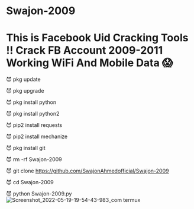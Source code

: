 # Swajon-2009
# This is Facebook Uid Cracking Tools ‼️ Crack FB Account 2009-2011 Working WiFi And Mobile Data 😱


😈 pkg update

😈 pkg upgrade

😈 pkg install python

😈 pkg install python2

😈 pip2 install requests

😈 pip2 install mechanize

😈 pkg install git

😈 rm -rf Swajon-2009

😈 git clone https://github.com/SwajonAhmedofficial/Swajon-2009

😈 cd Swajon-2009

😈 python Swajon-2009.py
![Screenshot_2022-05-19-19-54-43-983_com termux](https://user-images.githubusercontent.com/91185222/169310635-5ab34933-a60f-422a-b973-bfea5aee2c19.jpg)
